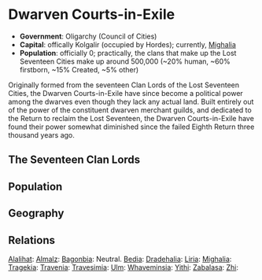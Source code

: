 # Dwarven Courts-in-Exile

* **Government**: Oligarchy (Council of Cities)
* **Capital**: offically Kolgalir (occupied by Hordes); currently, [Mighalia](/Cities/Mighalia.md)
* **Population**: officially 0; practically, the clans that make up the Lost Seventeen Cities make up around 500,000 (~20% human, ~60% firstborn, ~15% Created, ~5% other)

Originally formed from the seventeen Clan Lords of the Lost Seventeen Cities, the Dwarven Courts-in-Exile have since become a political power among the dwarves even though they lack any actual land. Built entirely out of the power of the constituent dwarven merchant guilds, and dedicated to the Return to reclaim the Lost Seventeen, the Dwarven Courts-in-Exile have found their power somewhat diminished since the failed Eighth Return three thousand years ago.

## The Seventeen Clan Lords


## Population

## Geography

## Relations
[Alalihat](../Nations/Alalihat.md):
[Almalz](../Nations/Almalz.md):
[Bagonbia](../Nations/Bagonbia.md): Neutral.
[Bedia](../Nations/Bedia.md):
[Dradehalia](../Nations/Dradehalia.md):
[Liria](../Nations/Liria.md):
[Mighalia](../Nations/Mighalia.md):
[Tragekia](../Nations/Tragekia.md):
[Travenia](../Nations/Travenia.md):
[Travesimia](../Nations/Travesimia.md):
[Ulm](../Nations/Ulm.md):
[Whaveminsia](../Nations/Whaveminsia.md):
[Yithi](../Nations/Yithi.md): 
[Zabalasa](../Nations/Zabalasa.md):
[Zhi](../Nations/Zhi.md):




